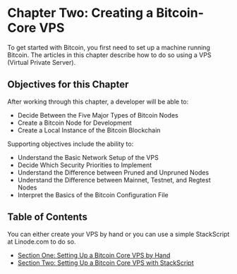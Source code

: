 # Chapter Two: Creating a Bitcoin-Core VPS

To get started with Bitcoin, you first need to set up a machine running Bitcoin. The articles in this chapter describe how to do so using a VPS (Virtual Private Server).

## Objectives for this Chapter

After working through this chapter, a developer will be able to:

   * Decide Between the Five Major Types of Bitcoin Nodes
   * Create a Bitcoin Node for Development
   * Create a Local Instance of the Bitcoin Blockchain

Supporting objectives include the ability to:

   * Understand the Basic Network Setup of the VPS
   * Decide Which Security Priorities to Implement
   * Understand the Difference between Pruned and Unpruned Nodes
   * Understand the Difference between Mainnet, Testnet, and Regtest Nodes
   * Interpret the Basics of the Bitcoin Configuration File
   
## Table of Contents

You can either create your VPS by hand or you can use a simple StackScript at Linode.com to do so.

   * [Section One: Setting Up a Bitcoin Core VPS by Hand](2_1_Setting_Up_a_Bitcoin-Core_VPS_by_Hand.md)
   * [Section Two: Setting Up a Bitcoin Core VPS with StackScript](2_2_Setting_Up_a_Bitcoin-Core_VPS_with_StackScript.md)
